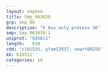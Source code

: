 ```yaml
---
layout: smgene
title: Smp_063630
grp: Smp_06
description: "F box only protein 36"
smp: Smp_063630.1
uniprot: "G4VA11"
length:   630
cdd: "cl02535, pfam12937, smart00256"
kk: K10312
categories: sm
---
```

